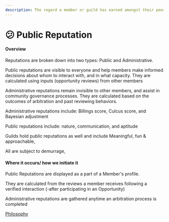 ```yaml
---
description: The regard a member or guild has earned amongst their peers
---
```


# 😕 Public Reputation

#### Overview

Reputations are broken down into two types: Public and Administrative.

Public reputations are visible to everyone and help members make informed decisions about whom to interact with, and in what capacity. They are calculated using inputs (opportunity reviews) from other members

Administrative reputations remain invisible to other members, and assist in community governance processes. They are calculated based on the outcomes of arbitration and past reviewing behaviors.

Administrative reputations include: Billings score, Culcus score, and Bayesian adjustment

Public reputations include: nature, communication, and aptitude

Guilds hold public reputations as well and include Meaningful, fun & approachable,

All are subject to demurrage,&#x20;

#### Where it occurs/ how we initiate it

Public Reputations are displayed as a part of a Member's profile.

They are calculated from the reviews a member receives following a verified interaction (-after participating in an Opportunity)

Administrative reputations are gathered anytime an arbitration process is completed

[Philosophy](../../../white-paper/reputations-public-and-administrative/public-reputation/)
